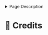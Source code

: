 <details>
<summary>Page Description</summary>
This page lists the various contributors which have taken part in making LevelledMobs what it is today.
</details>

# 🤝 Credits

